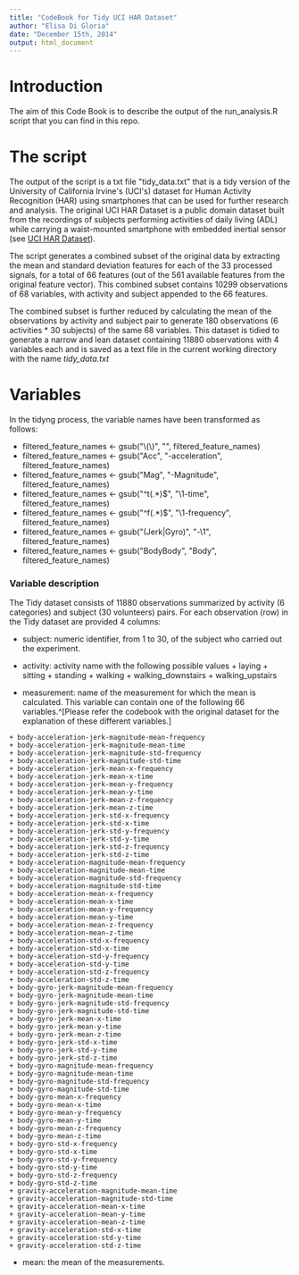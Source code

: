 ```yaml
---
title: "CodeBook for Tidy UCI HAR Dataset"
author: "Elisa Di Gloria"
date: "December 15th, 2014"
output: html_document
---
```


# Introduction

The aim of this Code Book is to describe the output of the run_analysis.R script that you can find in this repo. 

# The script
The output of the script is a txt file "tidy_data.txt" that is a tidy version of the  University of California Irvine's (UCI's) dataset for Human Activity Recognition (HAR) using smartphones that can be used for further research and analysis. The original UCI HAR Dataset is a public domain dataset built from the recordings of subjects performing activities of daily living (ADL) while carrying a waist-mounted smartphone with embedded inertial sensor (see [UCI HAR Dataset](http://archive.ics.uci.edu/ml/datasets/Human+Activity+Recognition+Using+Smartphones)).

The script generates a combined subset of the original data by extracting the mean and standard deviation features for each of the 33 processed signals, for a total of 66 features (out of the 561 available features from the original feature vector). This combined subset contains 10299 observations of 68 variables, with activity and subject appended to the 66 features.

The combined subset is further reduced by calculating the mean of the observations by activity and subject pair to generate 180 observations (6 activities \* 30 subjects) of the same 68 variables. This dataset is tidied to generate a narrow and lean dataset containing 11880 observations with 4 variables each and is saved as a text file in the current working directory with the name *tidy_data.txt*

# Variables
In the tidyng process, the variable names have been transformed as follows:

- filtered_feature_names <- gsub("\\(\\)", "", filtered_feature_names)
- filtered_feature_names <- gsub("Acc", "-acceleration", filtered_feature_names)
- filtered_feature_names <- gsub("Mag", "-Magnitude", filtered_feature_names)
- filtered_feature_names <- gsub("^t(.*)$", "\\1-time", filtered_feature_names)
- filtered_feature_names <- gsub("^f(.*)$", "\\1-frequency", filtered_feature_names)
- filtered_feature_names <- gsub("(Jerk|Gyro)", "-\\1", filtered_feature_names)
- filtered_feature_names <- gsub("BodyBody", "Body", filtered_feature_names)


### Variable description

The Tidy dataset consists of 11880 observations summarized by activity (6 categories) and subject (30 volunteers) pairs. For each observation (row) in the Tidy dataset are provided 4 columns:

  -  subject: numeric identifier, from 1 to 30, of the subject who carried out the experiment.
  -  activity: activity name with the following possible values
    + laying
    + sitting
    + standing
    + walking
    + walking_downstairs
    + walking_upstairs
  
  -  measurement: name of the measurement for which the mean is calculated. This variable can contain one of the following 66 variables.^[Please refer the codebook with the original dataset for the explanation of these different variables.]
  
    + body-acceleration-jerk-magnitude-mean-frequency
    + body-acceleration-jerk-magnitude-mean-time
    + body-acceleration-jerk-magnitude-std-frequency
    + body-acceleration-jerk-magnitude-std-time
    + body-acceleration-jerk-mean-x-frequency
    + body-acceleration-jerk-mean-x-time
    + body-acceleration-jerk-mean-y-frequency
    + body-acceleration-jerk-mean-y-time
    + body-acceleration-jerk-mean-z-frequency
    + body-acceleration-jerk-mean-z-time
    + body-acceleration-jerk-std-x-frequency
    + body-acceleration-jerk-std-x-time
    + body-acceleration-jerk-std-y-frequency
    + body-acceleration-jerk-std-y-time
    + body-acceleration-jerk-std-z-frequency
    + body-acceleration-jerk-std-z-time
    + body-acceleration-magnitude-mean-frequency
    + body-acceleration-magnitude-mean-time
    + body-acceleration-magnitude-std-frequency
    + body-acceleration-magnitude-std-time
    + body-acceleration-mean-x-frequency
    + body-acceleration-mean-x-time
    + body-acceleration-mean-y-frequency
    + body-acceleration-mean-y-time
    + body-acceleration-mean-z-frequency
    + body-acceleration-mean-z-time
    + body-acceleration-std-x-frequency
    + body-acceleration-std-x-time
    + body-acceleration-std-y-frequency
    + body-acceleration-std-y-time
    + body-acceleration-std-z-frequency
    + body-acceleration-std-z-time
    + body-gyro-jerk-magnitude-mean-frequency
    + body-gyro-jerk-magnitude-mean-time
    + body-gyro-jerk-magnitude-std-frequency
    + body-gyro-jerk-magnitude-std-time
    + body-gyro-jerk-mean-x-time
    + body-gyro-jerk-mean-y-time
    + body-gyro-jerk-mean-z-time
    + body-gyro-jerk-std-x-time
    + body-gyro-jerk-std-y-time
    + body-gyro-jerk-std-z-time
    + body-gyro-magnitude-mean-frequency
    + body-gyro-magnitude-mean-time
    + body-gyro-magnitude-std-frequency
    + body-gyro-magnitude-std-time
    + body-gyro-mean-x-frequency
    + body-gyro-mean-x-time
    + body-gyro-mean-y-frequency
    + body-gyro-mean-y-time
    + body-gyro-mean-z-frequency
    + body-gyro-mean-z-time
    + body-gyro-std-x-frequency
    + body-gyro-std-x-time
    + body-gyro-std-y-frequency
    + body-gyro-std-y-time
    + body-gyro-std-z-frequency
    + body-gyro-std-z-time
    + gravity-acceleration-magnitude-mean-time
    + gravity-acceleration-magnitude-std-time
    + gravity-acceleration-mean-x-time
    + gravity-acceleration-mean-y-time
    + gravity-acceleration-mean-z-time
    + gravity-acceleration-std-x-time
    + gravity-acceleration-std-y-time
    + gravity-acceleration-std-z-time  
  
  -  mean: the mean of the measurements.









